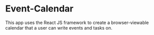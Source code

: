 # Event-Calendar
This app uses the React JS framework to create a browser-viewable calendar that a user can write events and tasks on.
